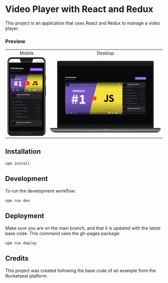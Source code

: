 # Video Player with React and Redux

This project is an application that uses React and Redux to manage a video player.

### Preview
<table>
  <tr>
    <td align="center">Mobile</td>
    <td align="center">Desktop</td>
  </tr>
  <tr>
    <td><img src="./previews/mobile-version.png" width="300" /></td>
    <td><img src="./previews/desktop-version.png" /></td>
  </tr>
</table>


## Installation

```
npm install
```

## Development

To run the development workflow:

```
npm run dev
```


## Deployment

Make sure you are on the main branch, and that it is updated with the latest base code. This command uses the gh-pages package:

```
npm run deploy
```

## Credits

This project was created following the base code of an example from the Rocketseat platform.
